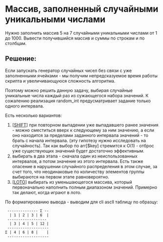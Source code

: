# Массив, заполненный случайными уникальными числами

Нужно заполнить массив 5 на 7 случайными уникальными числами от 1 до 1000.
Вывести получившийся массив и суммы по строкам и по столбцам.

## Решение:

Если запускать генератор случайных чисел без связи с уже заполненными ячейками - мы получим непредсказуемое время работы
скрипта и увеличивающуюся сложность алгоритма.

Поэтому можно решить данную задачу, выбирая случайные уникальные числа каждый раз из сужающегося набора значений. К сожалению
реализация random_int предусматривает задание только одного интервала. 

Есть несколько вариантов:
1. [[SHIFT](src/RandomUniqueIntGenerator/Shift.php)] при повторном выпадении уже выпадавшего ранее значения - можно сместиться вверх к следующему за ним значению, а если 
оно находится за пределами заданного интервала значений - то брать с начала интервала. (эту гипотезу нужно исследовать на 
случайность). Так как выбор по arr[$key] стремится к O(1) - отброс уже существующих значений будет достаточно эффективным.
2. выбирать в два этапа - сначала один из неиспользованных интервалов, а потом значение из этого интервала. Есть также опасение
в нарушении случайного распределения в этом случае, за счет того, что неодинаковые по количеству элементов группы выбираются
на первом этапе равновероятно.
3. [[LOTO](src/RandomUniqueIntGenerator/Loto.php)] выбирать из уменьшающегося массива, который первоначально 
наполнить полным диапазоном значений. Примерно так делают, когда играют в лото.

По форматированию вывода - выводим для cli ascII таблицу по образцу:
```text
 -------------- Σ --
  | 1 | 2 | 3 | 6  |
 ------------------
  | 3 | 4 | 5 | 12 |
 -------------------
Σ | 4 | 6 | 8 |    |
 -------------------
```
